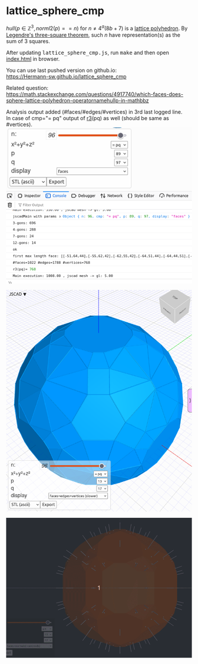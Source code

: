 # lattice_sphere_cmp

$hull(p\in\mathbb{Z}^3, norml2(p)==n)$ for $n\neq 4^a(8b+7)$ is a [lattice polyhedron](https://en.wikipedia.org/wiki/Polyhedron#Lattice_polyhedra). By [Legendre's three-square theorem](https://en.wikipedia.org/wiki/Legendre%27s_three-square_theorem), such $n$ have representation(s) as the sum of $3$ squares.

After updating <kbd>lattice_sphere_cmp.js</kbd>, run <kbd>make</kbd> and then open [index.html](index.html) in browser.

You can use last pushed version on github.io:  
https://Hermann-sw.github.io/lattice_sphere_cmp

Related question:  
https://math.stackexchange.com/questions/4917740/which-faces-does-sphere-lattice-polyhedron-operatornamehullp-in-mathbbz

Analysis output added (#faces/#edges/#vertices) in 3rd last logged line.  
In case of cmp="= pq" output of [r3](https://en.wikipedia.org/wiki/Sum_of_squares_function#k_=_3)(pq) as well (should be same as #vertices).  
![res/analysis_r3.png](res/analysis_r3.png)

![res/frames+edges+vertices.png](res/frames+edges+vertices.png)

![res/Peek_2024-05-29_21-50.gif](res/Peek_2024-05-29_21-50.gif)
